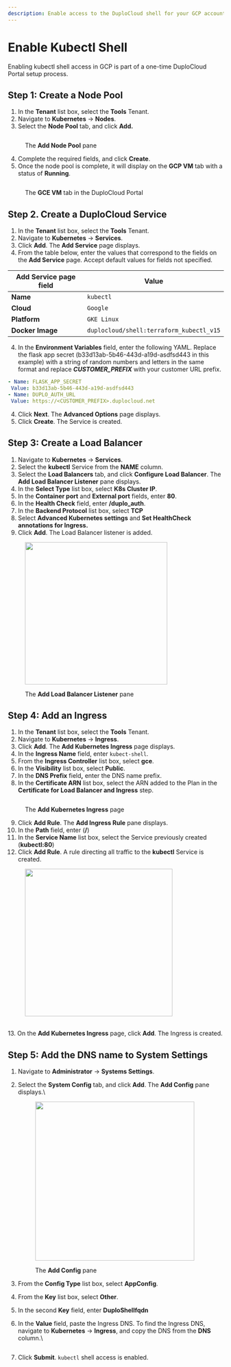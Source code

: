 ```yaml
---
description: Enable access to the DuploCloud shell for your GCP account
---
```


# Enable Kubectl Shell

Enabling kubectl shell access in GCP is part of a one-time DuploCloud Portal setup process.&#x20;

## Step 1: Create a Node Pool

1. In the **Tenant** list box, select the **Tools** Tenant.
2. Navigate to **Kubernetes** -> **Nodes**.
3. Select the **Node Pool** tab, and click **Add.**&#x20;

<figure><img src="../../../.gitbook/assets/node pool new.png" alt=""><figcaption><p>The <strong>Add Node Pool</strong> pane</p></figcaption></figure>

4. Complete the required fields, and click **Create**.
5. Once the node pool is complete, it will display on the **GCP VM** tab with a status of **Running**.&#x20;

<figure><img src="../../../.gitbook/assets/image (1) (1) (1) (1) (1) (1).png" alt=""><figcaption><p>The <strong>GCE VM</strong> tab in the DuploCloud Portal</p></figcaption></figure>

## Step 2. Create a DuploCloud Service

1. In the **Tenant** list box, select the **Tools** Tenant.
2. Navigate to **Kubernetes** -> **Services**.
3. Click **Add**. The **Add Service** page displays.&#x20;
4. From the table below, enter the values that correspond to the fields on the **Add Service** page. Accept default values for fields not specified.&#x20;

| Add Service page field  | Value                                    |
| ----------------------- | ---------------------------------------- |
| **Name**                | `kubectl`                                |
| **Cloud**               | `Google`                                 |
| **Platform**            | `GKE Linux`                              |
| **Docker Image**        | `duplocloud/shell:terraform_kubectl_v15` |

4. In the **Environment Variables** field, enter the following YAML. Replace the flask app secret (b33d13ab-5b46-443d-a19d-asdfsd443 in this example) with a string of random numbers and letters in the same format and replace _**CUSTOMER\_PREFIX**_ with your customer URL prefix.                                                                                                    &#x20;

```yaml
- Name: FLASK_APP_SECRET
 Value: b33d13ab-5b46-443d-a19d-asdfsd443
- Name: DUPLO_AUTH_URL
 Value: https://<CUSTOMER_PREFIX>.duplocloud.net
```

4. Click **Next**. The **Advanced Options** page displays.&#x20;
5. Click **Create**. The Service is created.&#x20;

## Step 3: Create a Load Balancer

1. Navigate to **Kubernetes** -> **Services**.
2. Select the **kubectl** Service from the **NAME** column.&#x20;
3. Select the **Load Balancers** tab, and click **Configure Load Balancer**. The **Add Load Balancer Listener** pane displays.&#x20;
4. In the **Select Type** list box, select **K8s Cluster IP**.
5. In the **Container port** and **External port** fields, enter **80**.
6. In the **Health Check** field, enter **/duplo\_auth**.&#x20;
7. In the **Backend Protocol** list box, select **TCP**
8. Select **Advanced Kubernetes settings** and **Set HealthCheck annotations for Ingress.**
9. Click **Add**. The Load Balancer listener is added.&#x20;

<div align="left"><figure><img src="../../../.gitbook/assets/new LB pic.png" alt="" width="332"><figcaption><p>The <strong>Add Load Balancer Listener</strong> pane</p></figcaption></figure></div>

## Step 4: Add an Ingress

1. In the **Tenant** list box, select the **Tools** Tenant.
2. Navigate to **Kubernetes** -> **Ingress**.
3. Click **Add**. The **Add Kubernetes Ingress** page displays.&#x20;
4. In the **Ingress Name** field, enter `kubect-shell`.
5. From the **Ingress Controller** list box, select **gce**.
6. In the **Visibility** list box, select **Public**.
7. In the **DNS Prefix** fiel&#x64;**,** enter the DNS name prefix.&#x20;
8. In the **Certificate ARN** list box, select the ARN added to the Plan in the **Certificate for Load Balancer and Ingress** step.

<figure><img src="../../../.gitbook/assets/add ingress new.png" alt=""><figcaption><p>The <strong>Add Kubernetes Ingress</strong> page</p></figcaption></figure>

9. Click **Add Rule**. The **Add Ingress Rule** pane displays.&#x20;
10. In the **Path** field, enter (**/**)
11. In the **Service Name** list box, select the Service previously created (**kubectl:80**)
12. Click **Add Rule**. A rule directing all traffic to the **kubectl** Service is created.&#x20;

<div align="left"><figure><img src="../../../.gitbook/assets/ingress newest.png" alt="" width="344"><figcaption></figcaption></figure></div>

\
13\. On the **Add Kubernetes Ingress** page, click **Add**. The Ingress is created.

## Step 5: Add the DNS name to System Settings

1. Navigate to **Administrator** -> **Systems Settings**.&#x20;
2.  Select the **System Config** tab, and click **Add**. The **Add Config** pane displays.\


    <div align="left"><figure><img src="../../../.gitbook/assets/shrunk.png" alt="" width="371"><figcaption><p>The <strong>Add Config</strong> pane</p></figcaption></figure></div>
3. From the **Config Type** list box, select **AppConfig**.
4. From the **Key** list box, select **Other**.&#x20;
5. In the second **Key** field, enter **DuploShellfqdn**
6.  In the **Value** field, paste the Ingress DNS. To find the Ingress DNS, navigate to **Kubernetes** -> **Ingress**, and copy the DNS from the **DNS** column.\


    <figure><img src="../../../.gitbook/assets/image (442).png" alt=""><figcaption></figcaption></figure>
7. Click **Submit**. `kubectl` shell access is enabled.&#x20;
